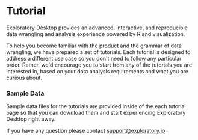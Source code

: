 Tutorial
========

Exploratory Desktop provides an advanced, interactive, and reproducible data wrangling and analysis experience powered by R and visualization.  

To help you become familiar with the product and the grammar of data wrangling, we have prepared a set of tutorials. Each tutorial is designed to address a different use case so you don't need to follow any particular order. Rather, we'd encourage you to start from any of the tutorials you are interested in, based on your data analysis requirements and what you are curious about.

### Sample Data

Sample data files for the tutorials are provided inside of the each tutorial page so that you can download them and start experiencing Exploratory Desktop right away.

If you have any question please contact [support@exploratory.io](mailto:support@exploratory.io)
